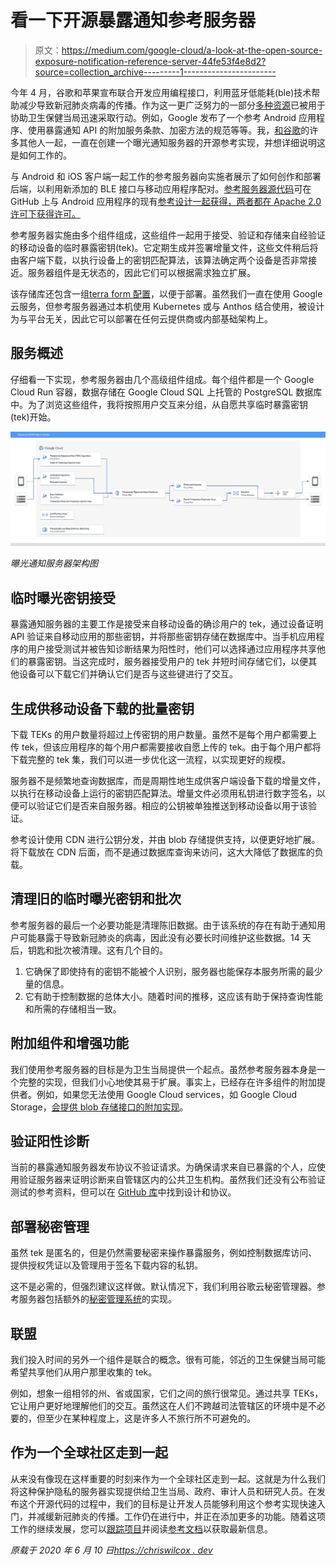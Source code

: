 # 看一下开源暴露通知参考服务器

> 原文：<https://medium.com/google-cloud/a-look-at-the-open-source-exposure-notification-reference-server-44fe53f4e8d2?source=collection_archive---------1----------------------->

今年 4 月，谷歌和苹果宣布联合开发应用编程接口，利用蓝牙低能耗(ble)技术帮助减少导致新冠肺炎病毒的传播。作为这一更广泛努力的一部分[多种资源](https://www.google.com/covid19/exposurenotifications/)已被用于协助卫生保健当局迅速采取行动。例如，Google 发布了一个参考 Android 应用程序、使用暴露通知 API 的附加服务条款、加密方法的规范等等。我，[和谷歌](https://github.com/google/exposure-notifications-server/graphs/contributors)的许多其他人一起，一直在创建一个曝光通知服务器的开源参考实现，并想详细说明这是如何工作的。

与 Android 和 iOS 客户端一起工作的参考服务器向实施者展示了如何创作和部署后端，以利用新添加的 BLE 接口与移动应用程序配对。[参考服务器源代码](https://github.com/google/exposure-notifications-server)可在 GitHub 上与 Android 应用程序的现有[参考设计一起获得，两者都在 Apache 2.0 许可下获得许可。](https://github.com/google/exposure-notifications-android)

参考服务器实施由多个组件组成，这些组件一起用于接受、验证和存储来自经验证的移动设备的临时暴露密钥(tek)。它定期生成并签署增量文件，这些文件稍后将由客户端下载，以执行设备上的密钥匹配算法，该算法确定两个设备是否非常接近。服务器组件是无状态的，因此它们可以根据需求独立扩展。

该存储库还包含一组[terra form 配置](https://github.com/google/exposure-notifications-server/blob/master/docs/deploying.md)，以便于部署。虽然我们一直在使用 Google 云服务，但参考服务器通过本机使用 Kubernetes 或与 Anthos 结合使用，被设计为与平台无关，因此它可以部署在任何云提供商或内部基础架构上。

## 服务概述

仔细看一下实现，参考服务器由几个高级组件组成。每个组件都是一个 Google Cloud Run 容器，数据存储在 Google Cloud SQL 上托管的 PostgreSQL 数据库中。为了浏览这些组件，我将按照用户交互来分组，从自愿共享临时暴露密钥(tek)开始。

![](img/7de610c56c462972e80ecf3610378609.png)

*曝光通知服务器架构图*

## 临时曝光密钥接受

暴露通知服务器的主要工作是接受来自移动设备的确诊用户的 tek，通过设备证明 API 验证来自移动应用的那些密钥，并将那些密钥存储在数据库中。当手机应用程序的用户接受测试并被告知诊断结果为阳性时，他们可以选择通过应用程序共享他们的暴露密钥。当这完成时，服务器接受用户的 tek 并短时间存储它们，以便其他设备可以下载它们并确认它们是否与这些键进行了交互。

## 生成供移动设备下载的批量密钥

下载 TEKs 的用户数量将超过上传密钥的用户数量。虽然不是每个用户都需要上传 tek，但该应用程序的每个用户都需要接收自愿上传的 tek。由于每个用户都将下载完整的 tek 集，我们可以进一步优化这一流程，以实现更好的规模。

服务器不是频繁地查询数据库，而是周期性地生成供客户端设备下载的增量文件，以执行在移动设备上运行的密钥匹配算法。增量文件必须用私钥进行数字签名，以便可以验证它们是否来自服务器。相应的公钥被单独推送到移动设备以用于该验证。

参考设计使用 CDN 进行公钥分发，并由 blob 存储提供支持，以便更好地扩展。将下载放在 CDN 后面，而不是通过数据库查询来访问，这大大降低了数据库的负载。

## 清理旧的临时曝光密钥和批次

参考服务器的最后一个必要功能是清理陈旧数据。由于该系统的存在有助于通知用户可能暴露于导致新冠肺炎的病毒，因此没有必要长时间维护这些数据。14 天后，钥匙和批次被清理。这有几个目的。

1.  它确保了即使持有的密钥不能被个人识别，服务器也能保存本服务所需的最少量的信息。
2.  它有助于控制数据的总体大小。随着时间的推移，这应该有助于保持查询性能和所需的存储相当一致。

## 附加组件和增强功能

我们使用参考服务器的目标是为卫生当局提供一个起点。虽然参考服务器本身是一个完整的实现，但我们小心地使其易于扩展。事实上，已经存在许多组件的附加提供者。例如，如果您无法使用 Google Cloud services，如 Google Cloud Storage，[会提供 blob 存储接口的附加实现](https://github.com/google/exposure-notifications-server/blob/master/internal/storage/filesystem_storage.go)。

## 验证阳性诊断

当前的暴露通知服务器发布协议不验证请求。为确保请求来自已暴露的个人，应使用验证服务器来证明诊断来自管辖区内的公共卫生机构。虽然我们还没有公布验证测试的参考资料，但可以在 [GitHub 库](https://github.com/google/exposure-notifications-server/blob/master/docs/design/verification_protocol.md)中找到设计和协议。

## 部署秘密管理

虽然 tek 是匿名的，但是仍然需要秘密来操作暴露服务，例如控制数据库访问、提供授权凭证以及管理用于签名下载内容的私钥。

这不是必需的，但强烈建议这样做。默认情况下，我们利用谷歌云秘密管理器。参考服务器包括额外的[秘密管理系统](https://github.com/google/exposure-notifications-server/tree/master/internal/secrets)的实现。

## 联盟

我们投入时间的另外一个组件是联合的概念。很有可能，邻近的卫生保健当局可能希望共享他们从用户那里收集的 tek。

例如，想象一组相邻的州、省或国家，它们之间的旅行很常见。通过共享 TEKs，它让用户更好地理解他们的交互。虽然这在人们不跨越司法管辖区的环境中是不必要的，但至少在某种程度上，这是许多人不旅行所不可避免的。

## 作为一个全球社区走到一起

从来没有像现在这样重要的时刻来作为一个全球社区走到一起。这就是为什么我们将这种保护隐私的服务器实现提供给卫生当局、政府、审计人员和研究人员。在发布这个开源代码的过程中，我们的目标是让开发人员能够利用这个参考实现快速入门，并减缓新冠肺炎的传播。工作仍在进行中，并正在添加更多的功能。随着这项工作的继续发展，您可以[跟踪项目](https://github.com/google/exposure-notifications-server/)并阅读[参考文档](https://google.github.io/exposure-notifications-server)以获取最新信息。

*原载于 2020 年 6 月 10 日*[*https://chriswilcox . dev*](https://chriswilcox.dev/blog/2020/06/10/A-look-at-the-open-source-Exposure-Notification-reference-server.html)